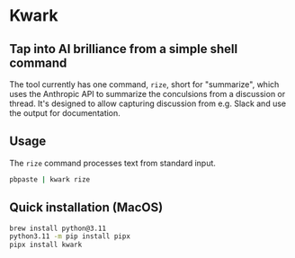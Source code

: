 # Kwark

## Tap into AI brilliance from a simple shell command

The tool currently has one command, `rize`, short for "summarize", which uses the Anthropic API to summarize the conculsions from a discussion or thread. It's designed to allow capturing discussion from e.g. Slack and use the output for documentation.

## Usage

The `rize` command processes text from standard input.

```bash
pbpaste | kwark rize
```

## Quick installation (MacOS)

```bash
brew install python@3.11
python3.11 -m pip install pipx
pipx install kwark
```

